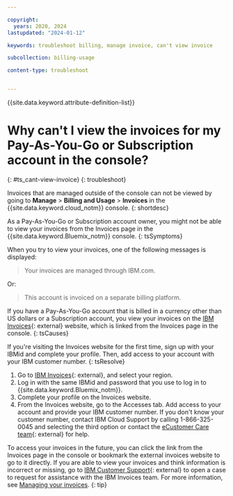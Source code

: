 ```yaml
---

copyright:
  years: 2020, 2024
lastupdated: "2024-01-12"

keywords: troubleshoot billing, manage invoice, can't view invoice

subcollection: billing-usage

content-type: troubleshoot


---
```


{{site.data.keyword.attribute-definition-list}}

# Why can't I view the invoices for my Pay-As-You-Go or Subscription account in the console?
{: #ts_cant-view-invoice}
{: troubleshoot}

Invoices that are managed outside of the console can not be viewed by going to **Manage** > **Billing and Usage** > **Invoices** in the {{site.data.keyword.cloud_notm}} console.
{: shortdesc}

As a Pay-As-You-Go or Subscription account owner, you might not be able to view your invoices from the Invoices page in the {{site.data.keyword.Bluemix_notm}} console.
{: tsSymptoms}

When you try to view your invoices, one of the following messages is displayed:


>Your invoices are managed through IBM.com.

Or:

>This account is invoiced on a separate billing platform.

If you have a Pay-As-You-Go account that is billed in a currency other than US dollars or a Subscription account, you view your invoices on the [IBM Invoices](https://www.ibm.com/support/customer/invoices/welcome){: external} website, which is linked from the Invoices page in the console.
{: tsCauses}

If you're visiting the Invoices website for the first time, sign up with your IBMid and complete your profile. Then, add access to your account with your IBM customer number.
{: tsResolve}

1. Go to [IBM Invoices](https://www.ibm.com/support/customer/invoices/welcome){: external}, and select your region.
1. Log in with the same IBMid and password that you use to log in to {{site.data.keyword.Bluemix_notm}}.
1. Complete your profile on the Invoices website.
1. From the Invoices website, go to the Accesses tab. Add access to your account and provide your IBM customer number. If you don't know your customer number, contact IBM Cloud Support by calling 1-866-325-0045 and selecting the third option or contact the [eCustomer Care team](https://www-112.ibm.com/software/howtobuy/passportadvantage/homepage/ecarec){: external} for help.


To access your invoices in the future, you can click the link from the Invoices page in the console or bookmark the external invoices website to go to it directly. If you are able to view your invoices and think information is incorrect or missing, go to [IBM Customer Support](https://www.ibm.com/mysupport){: external} to open a case to request for assistance with the IBM Invoices team. For more information, see [Managing your invoices](/docs/billing-usage?topic=billing-usage-managing-invoices#setting-prereqs).
{: tip}
